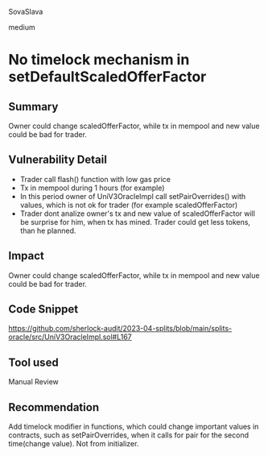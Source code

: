 SovaSlava

medium

# No timelock mechanism in setDefaultScaledOfferFactor

## Summary

Owner could change scaledOfferFactor, while tx in mempool and new value could be bad for trader.

## Vulnerability Detail
* Trader call flash() function with low gas price
* Tx in mempool during 1 hours (for example)
* In this period owner of UniV3OracleImpl call setPairOverrides() with values, which is not ok for trader (for example scaledOfferFactor)
* Trader dont analize owner's tx and new value of scaledOfferFactor will be surprise for him, when tx has mined. Trader could get less tokens, than he planned.

## Impact
Owner could change scaledOfferFactor, while tx in mempool and new value could be bad for trader.

## Code Snippet
https://github.com/sherlock-audit/2023-04-splits/blob/main/splits-oracle/src/UniV3OracleImpl.sol#L167
## Tool used

Manual Review

## Recommendation
Add timelock modifier in functions, which could change important values in contracts, such as setPairOverrides, when it calls for pair for the second time(change value). Not from initializer.